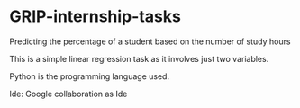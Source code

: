 # GRIP-internship-tasks
Predicting the percentage of a student based on the number of study hours

This is a simple linear regression task as it involves just two variables.

Python is the programming language used.

Ide: Google collaboration as Ide
